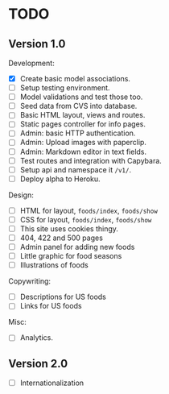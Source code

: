 TODO
====

Version 1.0
-----------

Development:

- [x] Create basic model associations.
- [ ] Setup testing environment.
- [ ] Model validations and test those too.
- [ ] Seed data from CVS into database.
- [ ] Basic HTML layout, views and routes.
- [ ] Static pages controller for info pages.
- [ ] Admin: basic HTTP authentication.
- [ ] Admin: Upload images with paperclip.
- [ ] Admin: Markdown editor in text fields.
- [ ] Test routes and integration with Capybara.
- [ ] Setup api and namespace it `/v1/`.
- [ ] Deploy alpha to Heroku.

Design:

- [ ] HTML for layout, `foods/index`, `foods/show`
- [ ] CSS for layout, `foods/index`, `foods/show`
- [ ] This site uses cookies thingy.
- [ ] 404, 422 and 500 pages
- [ ] Admin panel for adding new foods
- [ ] Little graphic for food seasons
- [ ] Illustrations of foods

Copywriting:

- [ ] Descriptions for US foods
- [ ] Links for US foods

Misc:

- [ ] Analytics.

Version 2.0
-----------

- [ ] Internationalization
